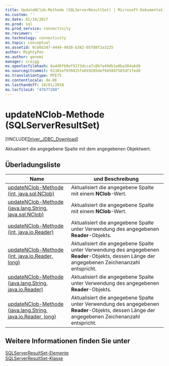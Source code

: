 ```yaml
---
title: UpdateNClob-Methode (SQLServerResultSet) | Microsoft-Dokumentation
ms.custom: ''
ms.date: 01/19/2017
ms.prod: sql
ms.prod_service: connectivity
ms.reviewer: ''
ms.technology: connectivity
ms.topic: conceptual
ms.assetid: 0cb0d347-4449-4920-b382-05f88f2a3225
author: MightyPen
ms.author: genemi
manager: craigg
ms.openlocfilehash: 6a4d9fb9ef9173dcca7c0b7a49db1e8ba384a6d9
ms.sourcegitcommit: 61381ef939415fe019285def9450d7583df1fed0
ms.translationtype: MTE75
ms.contentlocale: de-DE
ms.lasthandoff: 10/01/2018
ms.locfileid: "47677208"
---
```

# <a name="updatenclob-method-sqlserverresultset"></a>updateNClob-Methode (SQLServerResultSet)
[!INCLUDE[Driver_JDBC_Download](../../../includes/driver_jdbc_download.md)]

  Aktualisiert die angegebene Spalte mit dem angegebenen Objektwert.  
  
## <a name="overload-list"></a>Überladungsliste  
  
|Name|und Beschreibung|  
|----------|-----------------|  
|[updateNClob-Methode &#40;int, java.sql.NClob&#41;](../../../connect/jdbc/reference/updatenclob-method-int-java-sql-nclob.md)|Aktualisiert die angegebene Spalte mit einem **NClob**-Wert.|  
|[updateNClob-Methode &#40;java.lang.String, java.sql.NClob&#41;](../../../connect/jdbc/reference/updatenclob-method-java-lang-string-java-sql-nclob.md)|Aktualisiert die angegebene Spalte mit einem **NClob**-Wert.|  
|[updateNClob-Methode &#40;int, java.io.Reader&#41;](../../../connect/jdbc/reference/updatenclob-method-int-java-io-reader.md)|Aktualisiert die angegebene Spalte unter Verwendung des angegebenen **Reader**-Objekts.|  
|[updateNClob-Methode &#40;int, java.io.Reader, long&#41;](../../../connect/jdbc/reference/updatenclob-method-int-java-io-reader-long.md)|Aktualisiert die angegebene Spalte unter Verwendung des angegebenen **Reader**-Objekts, dessen Länge der angegebenen Zeichenanzahl entspricht.|  
|[updateNClob-Methode &#40;java.lang.String, java.io.Reader&#41;](../../../connect/jdbc/reference/updatenclob-method-java-lang-string-java-io-reader.md)|Aktualisiert die angegebene Spalte unter Verwendung des angegebenen **Reader**-Objekts.|  
|[updateNClob-Methode &#40;java.lang.String, java.io.Reader, long&#41;](../../../connect/jdbc/reference/updatenclob-method-java-lang-string-java-io-reader-long.md)|Aktualisiert die angegebene Spalte unter Verwendung des angegebenen **Reader**-Objekts, dessen Länge der angegebenen Zeichenanzahl entspricht.|  
  
## <a name="see-also"></a>Weitere Informationen finden Sie unter  
 [SQLServerResultSet-Elemente](../../../connect/jdbc/reference/sqlserverresultset-members.md)   
 [SQLServerResultSet-Klasse](../../../connect/jdbc/reference/sqlserverresultset-class.md)  
  
  

